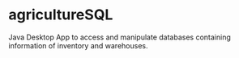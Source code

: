 # agricultureSQL
Java Desktop App to access and manipulate databases containing information of inventory and warehouses. 
